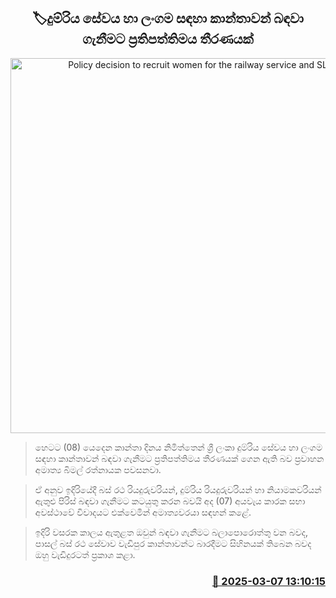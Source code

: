 <p align='center'><b><h2 align='center' title='Policy decision to recruit women for the railway service and SLTB'>🏷දුම්රිය සේවය හා ලංගම සඳහා කාන්තාවන් බඳවා ගැනීමට ප්‍රතිපත්තිමය තීරණයක්</h2></b></p>
<p align='center'><img src='https://helakuru.sgp1.cdn.digitaloceanspaces.com/esana/images/lib/women-sltb-train-drivers.jpg' width='600' alt='Policy decision to recruit women for the railway service and SLTB'></p>

> හෙටට (08) යෙදෙන කාන්තා දිනය නිමිත්තෙන් ශ්‍රී ලංකා දුම්රිය සේවය හා ලංගම සඳහා කාන්තාවන් බඳවා ගැනීමට ප්‍රතිපත්තිමය තීරණයක් ගෙන ඇති බව ප්‍රවාහන අමාත්‍ය බිමල් රත්නායක පවසනවා.

> ඒ අනුව ඉදිරියේදී බස් ර​ථ රියදුරුවරියන්, දුම්රිය රියදුරුවරියන් හා නියාමකවරියන් ඇතුළු පිරිස් බඳවා ගැනීමට කටයුතු කරන බවයි අද (07) අයවැය කාරක සභා අවස්ථාවේ විවාදයට එක්වෙමින් අමාත්‍යවරයා සඳහන් කළේ.

> ඉදිරි වසරක කාලය ඇතුළත ඔවුන් බඳවා ගැනීමට බලාපොරොත්තු වන බවද, පාසල් බස් රථ සේවාව වැඩිපුර කාන්තාවන්ට බාරදීමට සිහිනයක් තිබෙන බවද ඔහු වැඩිදුරටත් ප්‍රකාශ කළා. 



<h3 align='right'><a href='https://www.helakuru.lk/esana/p/108125/'>📅 2025-03-07 13:10:15</a></h3>
